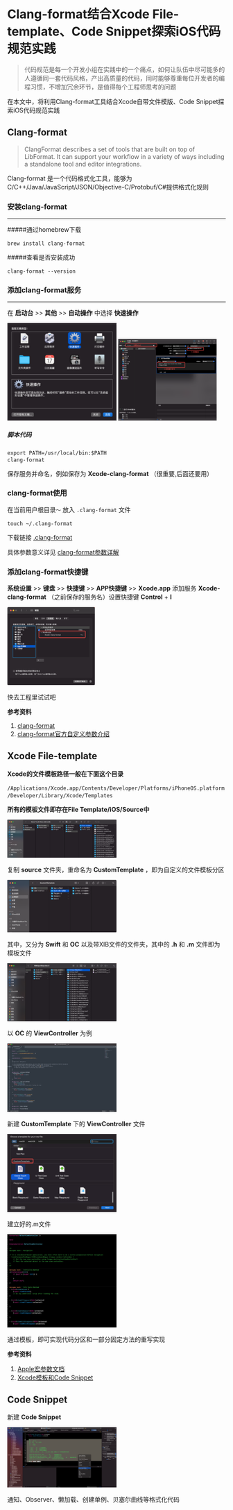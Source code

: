 # Clang-format结合Xcode File-template、Code Snippet探索iOS代码规范实践

> 代码规范是每一个开发小组在实践中的一个痛点，如何让队伍中尽可能多的人遵循同一套代码风格，产出高质量的代码，同时能够尊重每位开发者的编程习惯，不增加冗余环节，是值得每个工程师思考的问题

在本文中，将利用Clang-format工具结合Xcode自带文件模版、Code Snippet探索iOS代码规范实践

<!-- toc -->

## Clang-format

> ClangFormat describes a set of tools that are built on top of LibFormat. It can support your workflow in a variety of ways including a standalone tool and editor integrations.

Clang-format 是一个代码格式化工具，能够为C/C++/Java/JavaScript/JSON/Objective-C/Protobuf/C#提供格式化规则

### 安装clang-format
--------
#####通过homebrew下载

```
brew install clang-format
```

#####查看是否安装成功

```
clang-format --version
```

### 添加clang-format服务
--------
在 __启动台__ >> __其他__ >> __自动操作__ 中选择 __快速操作__

<img src="../../images/automator.png" width="50%" height="50%">

<img src="../../images/clang_shellconfig.png" width="45%" height="45%">

##### 脚本代码

```
export PATH=/usr/local/bin:$PATH
clang-format
```
保存服务并命名，例如保存为 __Xcode-clang-format__  （很重要,后面还要用）

### clang-format使用

在当前用户根目录`～` 放入	`.clang-format` 文件

```
touch ~/.clang-format
```
下载链接 [.clang-format](https://links.jianshu.com/go?to=https%3A%2F%2Fgithub.com%2Fhuipengo%2Fclang-format)

具体参数意义详见 [clang-format参数详解](https://www.cnblogs.com/PaulpauL/p/5929753.html)

### 添加clang-format快捷键

__系统设置__ >> __键盘__ >> __快捷键__ >> __APP快捷键__ >> __Xcode.app__ 添加服务 __Xcode-clang-format__ （之前保存的服务名）设置快捷键  __Control__ + __I__ 

<img src="../../images/clang_shortcut.png" width="40%" height="40%">

快去工程里试试吧

__参考资料__

1. [clang-format](https://www.jianshu.com/p/97ac40a78300)
2. [clang-format官方自定义参数介绍](https://www.cnblogs.com/PaulpauL/p/5929753.html)

## Xcode File-template

__Xcode的文件模板路径一般在下面这个目录__

`/Applications/Xcode.app/Contents/Developer/Platforms/iPhoneOS.platform/Developer/Library/Xcode/Templates`

__所有的模板文件即存在File Template/iOS/Source中__

<img src="../../images/template_path.png" width="50%" height="50%">


复制 __source__ 文件夹，重命名为 __CustomTemplate__ ，即为自定义的文件模板分区

<img src="../../images/template_custom.png" width="50%" height="50%">

其中，又分为 __Swift__ 和 __OC__ 以及带XIB文件的文件夹，其中的 __.h__ 和 __.m__ 文件即为模板文件

<img src="../../images/template_custom_file.png" width="50%" height="50%">

以 __OC__ 的 __ViewController__ 为例

<img src="../../images/template_customVC.png" width="50%" height="50%">

新建 __CustomTemplate__ 下的 __ViewController__ 文件

<img src="../../images/template_createFile.png" width="50%" height="50%">

建立好的.m文件

<img src="../../images/tempalte_myTestVC.png" width="50%" height="50%">

通过模板，即可实现代码分区和一部分固定方法的重写实现

__参考资料__

1. [Apple宏参数文档](https://help.apple.com/xcode/mac/9.0/index.html?localePath=en.lproj#/dev7fe737ce0)
2. [Xcode模板和Code Snippet](https://www.jianshu.com/p/376f372497b5)

## Code Snippet

新建 __Code Snippet__

<img src="../../images/codeSnip_create.png" width="50%" height="50%">

通知、Observer、懒加载、创建单例、贝塞尔曲线等格式化代码

<!-- endtoc -->









